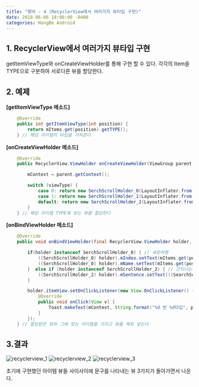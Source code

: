 ```yaml
---
title: "행비 - 4 (RecyclerView에서 여러가지 뷰타입 구현)"
date: 2018-06-06 18:00:00 -0400
categories: HangBe Android
---
```


## 1. RecyclerView에서 여러가지 뷰타입 구현
getItemViewType와 onCreateViewHolder를 통해 구현 할 수 있다.
각각의 Item을 TYPE으로 구분하여 서로다른 뷰를 할당한다.


## 2. 예제
__[getItemViewType 메소드]__
```java
    @Override
    public int getItemViewType(int position) {
        return mItems.get(position).getTYPE();
    } // 해당 아이템의 타입을 가져온다
```

__[onCreateViewHolder 메소드]__
```java
    @Override
    public RecyclerView.ViewHolder onCreateViewHolder(ViewGroup parent, int viewType) {

        mContext = parent.getContext();

        switch (viewType) {
            case 0: return new SerchScrollHolder_0(LayoutInflater.from(parent.getContext()).inflate(R.layout.searchscroll_item_0, parent, false)); // Vertical 여행
            case 1: return new SerchScrollHolder_1(LayoutInflater.from(parent.getContext()).inflate(R.layout.searchscroll_item_1, parent, false)); // Horizantal 여행
            default: return new SerchScrollHolder_2(LayoutInflater.from(parent.getContext()).inflate(R.layout.searchscroll_item_2, parent, false)); // 그럴싸한 문구
        }
    } // 해당 아이템 TYPE에 맞는 뷰를 할당한다
```

__[onBindViewHolder 메소드]__
```java
    @Override
    public void onBindViewHolder(final RecyclerView.ViewHolder holder, final int position) {

        if(holder instanceof SerchScrollHolder_0) { // 새로여행
            ((SerchScrollHolder_0) holder).mIndex.setText(mItems.get(position).index);
            ((SerchScrollHolder_0) holder).mName.setText(mItems.get(position).name);
        }  else if (holder instanceof SerchScrollHolder_2) { // 간지나는문구
            ((SerchScrollHolder_2) holder).mSentence.setText(((SearchScrollItem_2)mItems.get(position)).getSentence());
        }

        holder.itemView.setOnClickListener(new View.OnClickListener() {
            @Override
            public void onClick(View v) {
                Toast.makeText(mContext, String.format("%d 번 %d타입", position, mItems.get(position).getTYPE()), Toast.LENGTH_SHORT).show();
            }
        });
    } // 할당받은 뷰와 그에 맞는 아이템을 가지고 뷰를 채워 넣는다
```

## 3.결과
![recyclerview_1](https://user-images.githubusercontent.com/38057032/41021100-36bcfb4a-69a0-11e8-9900-0a252b2f3ffc.jpg)
![recyclerview_2](https://user-images.githubusercontent.com/38057032/41021102-3802eb72-69a0-11e8-9b7e-0cf6e95d9f21.jpg)
![recyclerview_3](https://user-images.githubusercontent.com/38057032/41021381-2ae7bf70-69a1-11e8-9df5-4e132b45e2b5.jpg)

초기에 구현했던 아이템 뷰들 사이사이에 문구를 나타내는 뷰 3가지가 돌아가면서 나온다.

